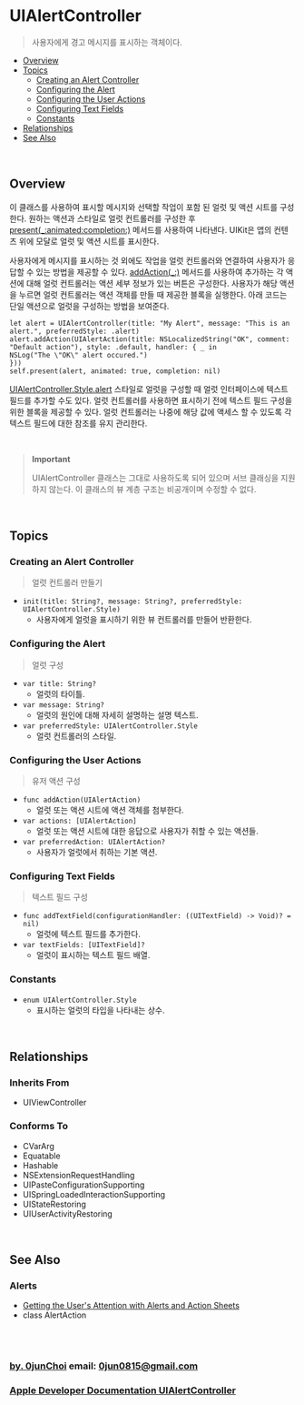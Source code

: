 # UIAlertController
> 사용자에게 경고 메시지를 표시하는 객체이다.


* [Overview](#overview)
* [Topics](#topics)
    * [Creating an Alert Controller](#creating-an-alert-controller)
    * [Configuring the Alert](#configuring-the-alert)
    * [Configuring the User Actions](#configuring-the-user-actions)
    * [Configuring Text Fields](#configuring-text-fields)
    * [Constants](#constants)
* [Relationships](#relationships)
* [See Also](#see-also)


&nbsp;    
## Overview
이 클래스를 사용하여 표시할 메시지와 선택할 작업이 포함 된 얼럿 및 액션 시트를 구성한다. 원하는 액션과 스타일로 얼럿 컨트롤러를 구성한 후 [present(_:animated:completion:)](https://developer.apple.com/documentation/uikit/uiviewcontroller/1621380-present) 메서드를 사용하여 나타낸다. UIKit은 앱의 컨텐츠 위에 모달로 얼럿 및 액션 시트를 표시한다. 


사용자에게 메시지를 표시하는 것 외에도 작업을 얼럿 컨트롤러와 연결하여 사용자가 응답할 수 있는 방법을 제공할 수 있다. [addAction(_:)](https://developer.apple.com/documentation/uikit/uialertcontroller/1620094-addaction) 메서드를 사용하여 추가하는 각 액션에 대해 얼럿 컨트롤러는 액션 세부 정보가 있는 버튼은 구성한다. 사용자가 해당 액션을 누르면 얼럿 컨트롤러는 액션 객체를 만들 때 제공한 블록을 실행한다. 아래 코드는 단일 액션으로 얼럿을 구성하는 방법을 보여준다.


```
let alert = UIAlertController(title: "My Alert", message: "This is an alert.", preferredStyle: .alert) 
alert.addAction(UIAlertAction(title: NSLocalizedString("OK", comment: "Default action"), style: .default, handler: { _ in 
NSLog("The \"OK\" alert occured.")
}))
self.present(alert, animated: true, completion: nil)
```


[UIAlertController.Style.alert](https://developer.apple.com/documentation/uikit/uialertcontroller/style/alert) 스타일로 얼럿을 구성할 때 얼럿 인터페이스에 텍스트 필드를 추가할 수도 있다. 얼럿 컨트롤러를 사용하면 표시하기 전에 텍스트 필드 구성을 위한 블록을 제공할 수 있다. 얼럿 컨트롤러는 나중에 해당 값에 액세스 할 수 있도록 각 텍스트 필드에 대한 참조를 유지 관리한다.


&nbsp;
> **Important**
>
> UIAlertController 클래스는 그대로 사용하도록 되어 있으며 서브 클래싱을 지원하지 않는다. 이 클래스의 뷰 계층 구조는 비공개이며 수정할 수 없다.


&nbsp;      
## Topics
### Creating an Alert Controller
> 얼럿 컨트롤러 만들기

* `init(title: String?, message: String?, preferredStyle: UIAlertController.Style)`
    * 사용자에게 얼럿을 표시하기 위한 뷰 컨트롤러를 만들어 반환한다.
    

### Configuring the Alert
> 얼럿 구성

* `var title: String?`
    * 얼럿의 타이틀.
* `var message: String?`
    * 얼럿의 원인에 대해 자세히 설명하는 설명 텍스트.
* `var preferredStyle: UIAlertController.Style`
    * 얼럿 컨트롤러의 스타일.
    

### Configuring the User Actions
> 유저 액션 구성

* `func addAction(UIAlertAction)`   
    * 얼럿 또는 액션 시트에 액션 객체를 첨부한다.
* `var actions: [UIAlertAction]`
    * 얼럿 또는 액션 시트에 대한 응답으로 사용자가 취할 수 있는 액션들.
* `var preferredAction: UIAlertAction?`
    * 사용자가 얼럿에서 취하는 기본 액션.
    

### Configuring Text Fields
> 텍스트 필드 구성

* `func addTextField(configurationHandler: ((UITextField) -> Void)? = nil)`
    * 얼럿에 텍스트 필드를 추가한다.
* `var textFields: [UITextField]?`
    * 얼럿이 표시하는 텍스트 필드 배열.
    

### Constants
* `enum UIAlertController.Style`
    * 표시하는 얼럿의 타입을 나타내는 상수.


&nbsp;      
## Relationships
### Inherits From
* UIViewController


### Conforms To
* CVarArg
* Equatable
* Hashable
* NSExtensionRequestHandling
* UIPasteConfigurationSupporting
* UISpringLoadedInteractionSupporting
* UIStateRestoring
* UIUserActivityRestoring


&nbsp;
## See Also
### Alerts
* [Getting the User's Attention with Alerts and Action Sheets](https://developer.apple.com/documentation/uikit/windows_and_screens/getting_the_user_s_attention_with_alerts_and_action_sheets)
* class AlertAction


&nbsp;      
&nbsp;      
### [by. 0junChoi](https://github.com/0jun0815) email: <0jun0815@gmail.com>
### [Apple Developer Documentation UIAlertController](https://developer.apple.com/documentation/uikit/uialertcontroller)
